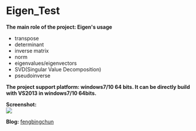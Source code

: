 # Eigen_Test
**The main role of the project: Eigen's usage**
- transpose
- determinant
- inverse matrix
- norm
- eigenvalues/eigenvectors
- SVD(Singular Value Decomposition)
- pseudoinverse

**The project support platform: windows7/10 64 bits. It can be directly build with VS2013 in windows7/10 64bits.**

**Screenshot:**  
![](https://github.com/fengbingchun/Eigen_Test/blob/master/prj/x86_x64_vc12/Screenshot.png)

**Blog:** [fengbingchun](http://blog.csdn.net/fengbingchun/article/category/5721721)
